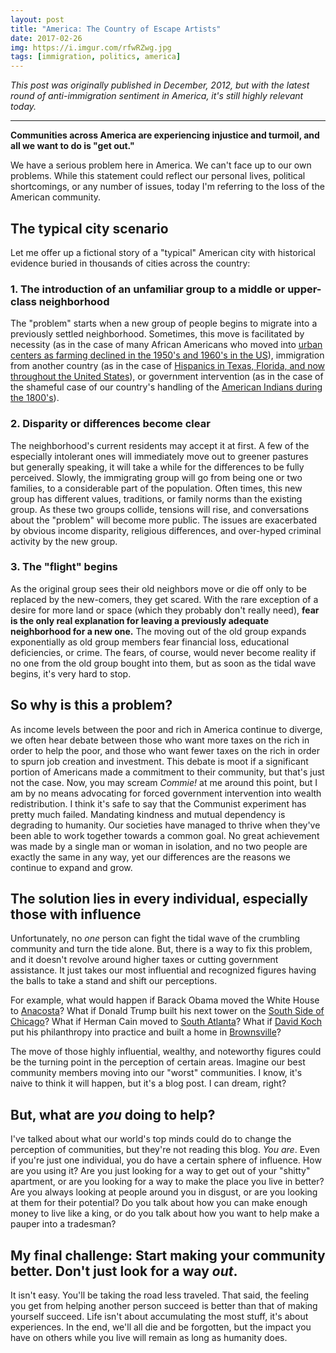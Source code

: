 ```yaml
---
layout: post
title: "America: The Country of Escape Artists"
date: 2017-02-26
img: https://i.imgur.com/rfwRZwg.jpg
tags: [immigration, politics, america]
---
```

*This post was originally published in December, 2012, but with the latest round of anti-immigration sentiment in America, it's still highly relevant today.*

-----

**Communities across America are experiencing injustice and turmoil, and all we want to do is "get out."**

We have a serious problem here in America. We can't face up to our own problems. While this statement could reflect our personal lives, political shortcomings, or any number of issues, today I'm referring to the loss of the American community. 

## The typical city scenario

Let me offer up a fictional story of a "typical" American city with historical evidence buried in thousands of cities across the country:

### 1. The introduction of an unfamiliar group to a middle or upper-class neighborhood

The "problem" starts when a new group of people begins to migrate into a previously settled neighborhood. Sometimes, this move is facilitated by necessity (as in the case of many African Americans who moved into [urban centers as farming declined in the 1950's and 1960's in the US](http://en.wikipedia.org/wiki/Great_Migration_(African_American))), immigration from another country (as in the case of [Hispanics in Texas, Florida, and now throughout the United States](http://en.wikipedia.org/wiki/Mexico%E2%80%93United_States_border)), or government intervention (as in the case of the shameful case of our country's handling of the [American Indians during the 1800's](http://en.wikipedia.org/wiki/Native_Americans_in_the_United_States#Removals_and_reservations)).

### 2. Disparity or differences become clear

The neighborhood's current residents may accept it at first. A few of the especially intolerant ones will immediately move out to greener pastures  but generally speaking, it will take a while for the differences to be fully perceived. Slowly, the immigrating group will go from being one or two families, to a considerable part of the population. Often times, this new group has different values, traditions, or family norms than the existing group. As these two groups collide, tensions will rise, and conversations about the "problem" will become more public. The issues are exacerbated by obvious income disparity, religious differences, and over-hyped criminal activity by the new group.

### 3. The "flight" begins

As the original group sees their old neighbors move or die off only to be replaced by the new-comers, they get scared. With the rare exception of a desire for more land or space (which they probably don't really need), **fear is the only real explanation for leaving a previously adequate neighborhood for a new one.** The moving out of the old group expands exponentially as old group members fear financial loss, educational deficiencies, or crime. The fears, of course, would never become reality if no one from the old group bought into them, but as soon as the tidal wave begins, it's very hard to stop.

## So why is this a problem?

As income levels between the poor and rich in America continue to diverge, we often hear debate between those who want more taxes on the rich in order to help the poor, and those who want fewer taxes on the rich in order to spurn job creation and investment. This debate is moot if a significant portion of Americans made a commitment to their community, but that's just not the case. Now, you may scream _Commie!_ at me around this point, but I am by no means advocating for forced government intervention into wealth redistribution. I think it's safe to say that the Communist experiment has pretty much failed. Mandating kindness and mutual dependency is degrading to humanity. Our societies have managed to thrive when they've been able to work together towards a common goal. No great achievement was made by a single man or woman in isolation, and no two people are exactly the same in any way, yet our differences are the reasons we continue to expand and grow. 

## The solution lies in every individual, especially those with influence

Unfortunately, no _one_ person can fight the tidal wave of the crumbling community and turn the tide alone. But, there is a way to fix this problem, and it doesn't revolve around higher taxes or cutting government assistance. It just takes our most influential and recognized figures having the balls to take a stand and shift our perceptions.

For example, what would happen if Barack Obama moved the White House to [Anacosta](http://en.wikipedia.org/wiki/Anacostia)? What if Donald Trump built his next tower on the [South Side of Chicago](http://en.wikipedia.org/wiki/South_Side,_Chicago)? What if Herman Cain moved to [South Atlanta](http://en.wikipedia.org/wiki/South_Atlanta)? What if [David Koch](http://en.wikipedia.org/wiki/David_H._Koch) put his philanthropy into practice and built a home in [Brownsville](http://en.wikipedia.org/wiki/Brownsville,_Brooklyn)?

The move of those highly influential, wealthy, and noteworthy figures could be the turning point in the perception of certain areas. Imagine our best community members moving into our "worst" communities. I know, it's naive to think it will happen, but it's a blog post. I can dream, right?

## But, what are _you_ doing to help?

I've talked about what our world's top minds could do to change the perception of communities, but they're not reading this blog. _You are_. Even if you're just one individual, you do have a certain sphere of influence. How are you using it? Are you just looking for a way to get out of your "shitty" apartment, or are you looking for a way to make the place you live in better? Are you always looking at people around you in disgust, or are you looking at them for their potential? Do you talk about how you can make enough money to live like a king, or do you talk about how you want to help make a pauper into a tradesman?

## My final challenge: Start making your community better. Don't just look for a way _out_.

It isn't easy. You'll be taking the road less traveled. That said, the feeling you get from helping another person succeed is better than that of making yourself succeed. Life isn't about accumulating the most stuff, it's about experiences. In the end, we'll all die and be forgotten, but the impact you have on others while you live will remain as long as humanity does.
